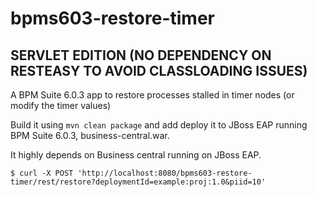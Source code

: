 # bpms603-restore-timer

## SERVLET EDITION (NO DEPENDENCY ON RESTEASY TO AVOID CLASSLOADING ISSUES)

A BPM Suite 6.0.3 app to restore processes stalled in timer nodes (or modify the timer values) 

Build it using `mvn clean package` and add deploy it to JBoss EAP running BPM Suite 6.0.3, business-central.war.

It highly depends on Business central running on JBoss EAP.

`$ curl -X POST 'http://localhost:8080/bpms603-restore-timer/rest/restore?deploymentId=example:proj:1.0&piid=10'`
